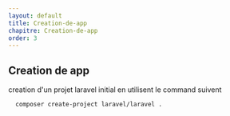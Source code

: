 ```yaml
---
layout: default
title: Creation-de-app
chapitre: Creation-de-app
order: 3
---
```

## Creation de app 
<!-- note -->
creation  d'un projet laravel initial en utilisent le command suivent 
```bash
  composer create-project laravel/laravel .
```
<!-- new slide -->
